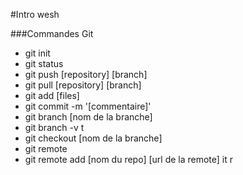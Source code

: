 #Intro wesh

###Commandes Git

* git init
* git status
* git push [repository] [branch]
* git pull [repository] [branch]
* git add [files]
* git commit -m '[commentaire]'
* git branch [nom de la branche]
* git branch -v t
* git checkout [nom de la branche]
* git remote
* git remote add [nom du repo] [url de la remote]
it r
